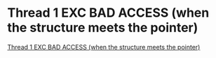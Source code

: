 # Thread 1 EXC BAD ACCESS (when the structure meets the pointer)
[Thread 1 EXC BAD ACCESS (when the structure meets the pointer)](https://aiwithcloud.com/2022/09/16/thread_1_exc_bad_access_when_the_structure_meets_the_pointer/)